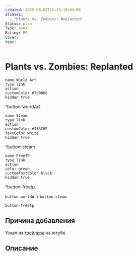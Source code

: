 ```yaml
---
created: 2025-08-02T15:23:19+03:00
aliases:
  - "Plants vs. Zombies: Replanted"
Status: plan
Type: game
Rating: PG
Cover:
Year:
---
```


# Plants vs. Zombies: Replanted




```button
name World Art
type link
action 
customColor #7a0000
hidden true
```
^button-worldArt

```button
name Steam
type link
action 
customColor #133C6F
textColor white
hidden true
```
^button-steam

```button
name FreeTP
type link
action 
color green
customTextColor black
hidden true
```
^button-freetp



`button-worldArt` `button-steam`

`button-freetp`

## Причина добавления

Узнал из [трейлера](https://youtu.be/nNkP_Kd7mOk?si=wHZjw512LLMNGmpz) на ютубе.


## Описание



